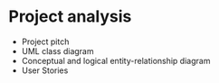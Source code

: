 # Project analysis



- Project pitch
- UML class diagram
- Conceptual and logical entity-relationship diagram
- User Stories
